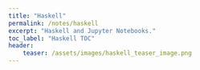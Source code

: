 ```yaml
---
title: "Haskell"
permalink: /notes/haskell
excerpt: "Haskell and Jupyter Notebooks."
toc_label: "Haskell TOC"
header:
    teaser: /assets/images/haskell_teaser_image.png
---
```


